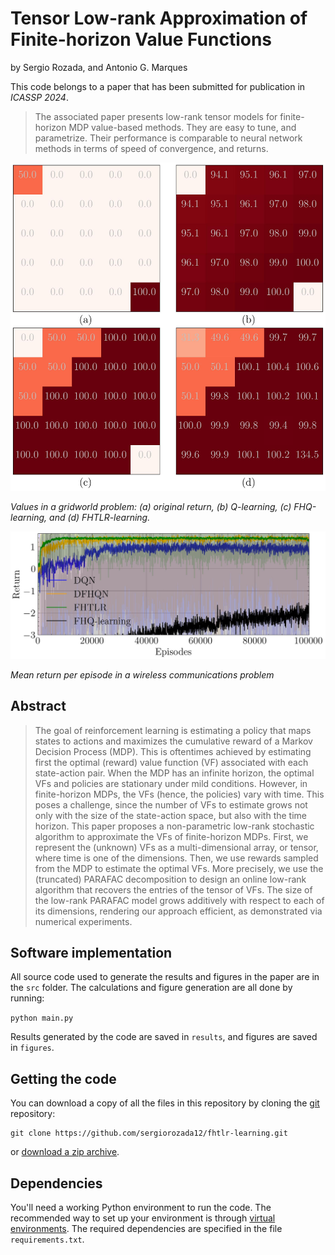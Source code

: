 # Tensor Low-rank Approximation of Finite-horizon Value Functions

by
Sergio Rozada,
and Antonio G. Marques

This code belongs to a paper that has been submitted for publication in *ICASSP 2024*.

> The associated paper presents low-rank tensor models for finite-horizon MDP value-based methods. They are easy to tune, and parametrize. Their performance is comparable to neural network methods in terms of speed of convergence, and returns.


<p align="center">
    <img src="figures/fig_1.jpg" alt="drawing" width="600"/>
</p>


*Values in a gridworld problem:
(a) original return, (b) Q-learning, (c) FHQ-learning, and (d) FHTLR-learning.*

<p align="center">
    <img src="figures/fig_2.jpg" alt="drawing" width="600"/>
</p>


*Mean return per episode in a wireless communications problem*


## Abstract

> The goal of reinforcement learning is estimating a policy that maps states to actions and maximizes the cumulative reward of a Markov Decision Process (MDP). This is oftentimes achieved by estimating first the optimal (reward) value function (VF) associated with each state-action pair. When the MDP has an infinite horizon, the optimal VFs and policies are stationary under mild conditions. However, in finite-horizon MDPs, the VFs (hence, the policies) vary with time. This poses a challenge, since the number of VFs to estimate grows not only with the size of the state-action space, but also with the time horizon. This paper proposes a non-parametric low-rank stochastic algorithm to approximate the VFs of finite-horizon MDPs. First, we represent the (unknown) VFs as a multi-dimensional array, or tensor, where time is one of the dimensions. Then, we use rewards sampled from the MDP to estimate the optimal VFs. More precisely, we use the (truncated) PARAFAC decomposition to design an online low-rank algorithm that recovers the entries of the tensor of VFs. The size of the low-rank PARAFAC model grows additively with respect to each of its dimensions, rendering our approach efficient, as demonstrated via numerical experiments.


## Software implementation

All source code used to generate the results and figures in the paper are in the `src` folder. The calculations and figure generation are all done by running:

`python main.py`

Results generated by the code are saved in `results`, and figures are saved in `figures`.


## Getting the code

You can download a copy of all the files in this repository by cloning the
[git](https://github.com/sergiorozada12/fhtlr-learning) repository:

    git clone https://github.com/sergiorozada12/fhtlr-learning.git

or [download a zip archive](https://github.com/sergiorozada12/fhtlr-learning/archive/refs/heads/main.zip).


## Dependencies

You'll need a working Python environment to run the code.
The recommended way to set up your environment is through [virtual environments](https://docs.python.org/3/library/venv.html). The required dependencies are specified in the file `requirements.txt`.
